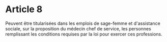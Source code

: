 # Article 8

Peuvent être titularisées dans les emplois de sage-femme et d'assistance sociale, sur la proposition du médecin chef de service, les personnes remplissant les conditions requises par la loi pour exercer ces professions.
